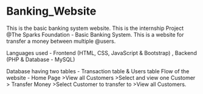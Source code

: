 # Banking_Website
This is the basic banking system website.
This is the internship Project @The Sparks Foundation - Basic Banking System.
This is a website for transfer a money between multiple  @users.

Languages used - Frontend (HTML, CSS, JavaScript & Bootstrap) , Backend (PHP & Database - MySQL)

Database having two tables - Transaction table & Users table
Flow of the website - Home Page >View all Customers >Select and view one Customer > Transfer Money >Select Customer to transfer to >View all Customers. 

